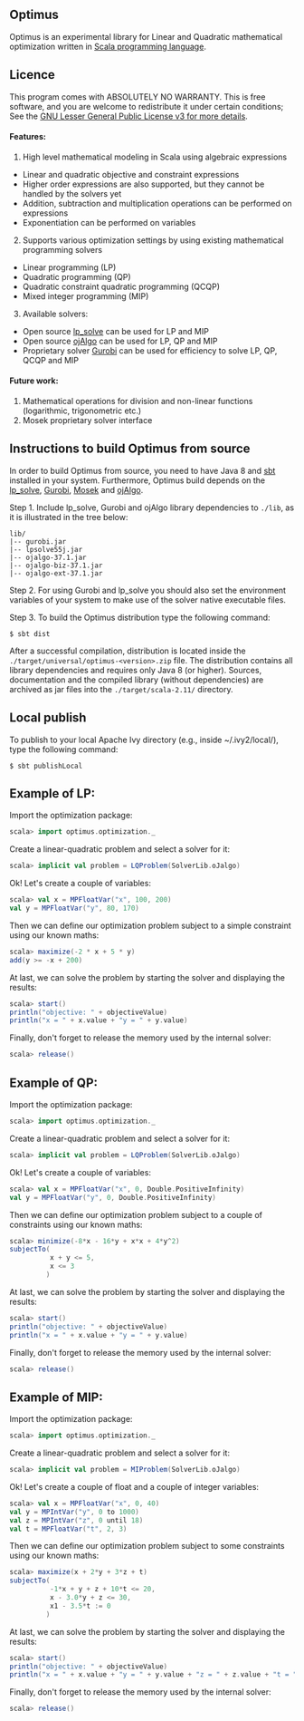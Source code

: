 ## Optimus

Optimus is an experimental library for Linear and Quadratic mathematical optimization written in [Scala programming language](http://scala-lang.org).

## Licence 

This program comes with ABSOLUTELY NO WARRANTY. This is free software, and you are welcome to redistribute it under certain conditions; See the [GNU Lesser General Public License v3 for more details](http://www.gnu.org/licenses/lgpl-3.0.en.html).

#### Features:
1. High level mathematical modeling in Scala using algebraic expressions
  * Linear and quadratic objective and constraint expressions
  * Higher order expressions are also supported, but they cannot be handled by the solvers yet
  * Addition, subtraction and multiplication operations can be performed on expressions
  * Exponentiation can be performed on variables
2. Supports various optimization settings by using existing mathematical programming solvers
  * Linear programming (LP)
  * Quadratic programming (QP)
  * Quadratic constraint quadratic programming (QCQP)
  * Mixed integer programming (MIP)
3. Available solvers:
  * Open source [lp_solve](http://sourceforge.net/projects/lpsolve/) can be used for LP and MIP
  * Open source [ojAlgo](http://ojalgo.org/) can be used for LP, QP and MIP
  * Proprietary solver [Gurobi](http://www.gurobi.com/) can be used for efficiency to solve LP, QP, QCQP and MIP

#### Future work:
1. Mathematical operations for division and non-linear functions (logarithmic, trigonometric etc.)
2. Mosek proprietary solver interface

## Instructions to build Optimus from source

In order to build Optimus from source, you need to have Java 8 and [sbt](http://www.scala-sbt.org/) installed in your system. Furthermore, Optimus build depends on the [lp_solve](http://lpsolve.sourceforge.net), [Gurobi](http://www.gurobi.com/), [Mosek](https://mosek.com) and [ojAlgo](http://ojalgo.org/).

Step 1. Include lp_solve, Gurobi and ojAlgo library dependencies to `./lib`, as it is illustrated in the tree below:

```
lib/
|-- gurobi.jar
|-- lpsolve55j.jar
|-- ojalgo-37.1.jar
|-- ojalgo-biz-37.1.jar
|-- ojalgo-ext-37.1.jar
```

Step 2. For using Gurobi and lp_solve you should also set the environment variables of your system to make use of the solver native executable files.

Step 3. To build the Optimus distribution type the following command:

```
$ sbt dist
```

After a successful compilation, distribution is located inside the `./target/universal/optimus-<version>.zip` file. The distribution contains all library dependencies and requires only Java 8 (or higher). Sources, documentation and the compiled library (without dependencies) are archived as jar files into the `./target/scala-2.11/` directory.
	

## Local publish	
To publish to your local Apache Ivy directory (e.g., inside ~/.ivy2/local/), type the following command:

```
$ sbt publishLocal
```

## Example of LP:

Import the optimization package:

```scala
scala> import optimus.optimization._
```

Create a linear-quadratic problem and select a solver for it:

```scala
scala> implicit val problem = LQProblem(SolverLib.oJalgo)
```

Ok! Let's create a couple of variables:

```scala
scala> val x = MPFloatVar("x", 100, 200)
val y = MPFloatVar("y", 80, 170)
```

Then we can define our optimization problem subject to a simple constraint using our known maths:

```scala
scala> maximize(-2 * x + 5 * y)
add(y >= -x + 200)
```

At last, we can solve the problem by starting the solver and displaying the results:

```scala
scala> start()
println("objective: " + objectiveValue)
println("x = " + x.value + "y = " + y.value)
```

Finally, don't forget to release the memory used by the internal solver:

```scala
scala> release()
```

## Example of QP:

Import the optimization package:

```scala
scala> import optimus.optimization._
```

Create a linear-quadratic problem and select a solver for it:

```scala
scala> implicit val problem = LQProblem(SolverLib.oJalgo)
```

Ok! Let's create a couple of variables:
```scala
scala> val x = MPFloatVar("x", 0, Double.PositiveInfinity)
val y = MPFloatVar("y", 0, Double.PositiveInfinity)
```      

Then we can define our optimization problem subject to a couple of constraints using our known maths:

```scala
scala> minimize(-8*x - 16*y + x*x + 4*y^2)
subjectTo(
          x + y <= 5,
          x <= 3
         )
```

At last, we can solve the problem by starting the solver and displaying the results:

```scala
scala> start()
println("objective: " + objectiveValue)
println("x = " + x.value + "y = " + y.value)
```      

Finally, don't forget to release the memory used by the internal solver:

```scala
scala> release()
```

## Example of MIP:

Import the optimization package:

```scala
scala> import optimus.optimization._
```

Create a linear-quadratic problem and select a solver for it:

```scala
scala> implicit val problem = MIProblem(SolverLib.oJalgo)
```

Ok! Let's create a couple of float and a couple of integer variables:
```scala
scala> val x = MPFloatVar("x", 0, 40)
val y = MPIntVar("y", 0 to 1000)
val z = MPIntVar("z", 0 until 18)
val t = MPFloatVar("t", 2, 3)
``` 

Then we can define our optimization problem subject to some constraints using our known maths:

```scala
scala> maximize(x + 2*y + 3*z + t)
subjectTo(
          -1*x + y + z + 10*t <= 20,
          x - 3.0*y + z <= 30,
          x1 - 3.5*t := 0
         )
```

At last, we can solve the problem by starting the solver and displaying the results:

```scala
scala> start()
println("objective: " + objectiveValue)
println("x = " + x.value + "y = " + y.value + "z = " + z.value + "t = " + t.value)
```

Finally, don't forget to release the memory used by the internal solver:

```scala
scala> release()
```